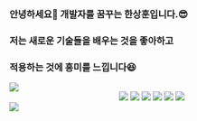 ### 안녕하세요👋  개발자를 꿈꾸는 한상훈입니다.😎
### 저는 새로운 기술들을 배우는 것을 좋아하고
### 적용하는 것에 흥미를 느낍니다😆 
<!--
**hasahooy/hasahooy** is a ✨ _special_ ✨ repository because its `README.md` (this file) appears on your GitHub profile.

Here are some ideas to get you started:

- 🔭 I’m currently working on ...
- 🌱 I’m currently learning ...
- 👯 I’m looking to collaborate on ...
- 🤔 I’m looking for help with ...
- 💬 Ask me about ...
- 📫 How to reach me: ...
- 😄 Pronouns: ...
- ⚡ Fun fact: ...
-->
<img src="https://capsule-render.vercel.app/api?type=shark&color=random&height=200&section=header&text=hasahooy&fontSize=30" />
<div align=center>
   <img src="https://img.shields.io/badge/javaScript-F7DF1E?style=flat&logo=React&logoColor=white"/>
   <img src="https://img.shields.io/badge/html5-E34F26?style=flat&logo=React&logoColor=white"/>
   <img src="https://img.shields.io/badge/javaScript-F7DF1E?style=flat&logo=React&logoColor=white"/>
   <img src="https://img.shields.io/badge/javaScript-F7DF1E?style=flat&logo=React&logoColor=white"/>
   <img src="https://img.shields.io/badge/javaScript-F7DF1E?style=flat&logo=React&logoColor=white"/>
   <img src="https://img.shields.io/badge/javaScript-F7DF1E?style=flat&logo=React&logoColor=white"/>
</div>
<img src="https://capsule-render.vercel.app/api?type=shark&color=random&height=200&section=footer&text=&fontSize=30" />
